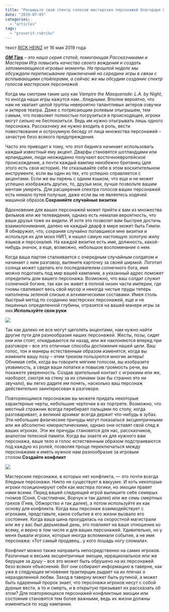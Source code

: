 ```yaml
---
title: "Расширьте свой спектр голосов мастерских персонажей благодаря GM tips"
date: "2019-07-05"
categories: 
  - "articles"
tags: 
  - "proverit-rubriku"
---
```


текст [RICK HEINZ](https://vk.com/away.php?to=https%3A%2F%2Fgeekandsundry.com%2Fauthor%2Frickheinz%2F&cc_key=) от 16 мая 2019 года

**_[GM Tips](https://vk.com/away.php?to=http%3A%2F%2Fgeekandsundry.com%2Fshows%2FGM-Tips&cc_key=)_** _– это наша серия статей, помогающая Рассказчиками и Мастерам Игр повысить качество своего вождения и создать запоминающиеся игровые моменты. На прошлой неделе мы обсуждали переписывание приключений на середине игры в связи с всплывающими спойлерами, а сейчас же мы обсудим создание спектр голосов мастерских персонажей._

Когда мы смотрим такие шоу как _Vampire the Masquerade: L.A. by Night_, то иногда наши игры кажутся нам…бледными. Вполне вероятно, что нам не хватает целой труппы невероятно талантливых актеров озвучки и актеров театра. Даже с потрясающим ролевым отыгрышем, тем самым, что позволяет полностью погрузиться в происходящее, игроки могут сильно не беспокоиться. Ведь им нужно отыгрывать лишь одного персонажа. Рассказчику же нужно входить в роль, вести повествование и остроумную беседу от лица множества персонажей – зачастую безо всякого предупреждения.

Часто это приводит к тому, что этот бедняга начинает использовать каждый известный ему акцент. Дварфы становятся шотландцами или ирландцами, люди неожиданно получают восточноевропейское происхождение, а почти каждый вампир неизбежно британец (для этого есть своя история). Не отказывайте себе в этом восхитительном инструменте, если вы один из тех, кто успешно справляется с акцентами. Если же вы парень с одним языком, что еще и не может успешно изображать других, то, друзья мои, лучше позвольте вашим мечтам умереть. Для расширения спектра голосов ваших персонажей есть немало путей получше, даже если вы не являетесь ходячей машиной образов.**Сохраняйте случайные визитки**

Вдохновение для ваших персонажей может прийти к вам из множества фильмов или же телевидения, однако есть немалая вероятность, что ваши друзья тоже их видели. И хотя это позволит вам быстрее достичь взаимопонимания, далеко не каждый дварф в мире может быть Гимли. Я обнаружил, что, сохраняя случайно попавшиеся мне визитки и используя их для моих НИП, я нашел самую настоящую золотую жилу языков и персоналий. На каждой визитке есть имя, должность, какой-нибудь значок, а еще, возможно, небольшое воспоминание о нем.

Когда ваша партия сталкивается с очередным случайным солдатом и начинает с ним разговор, вытяните карточку за своей ширмой. Логотип солнца может сделать его последователем солнечного бога, имя можно подогнать под мир вашей кампании, а указанный адрес поможет определить дом вашего персонажа. Возможно, что ваш солдат служит солнечной богине, так как он живет в полной низин части империи, где гномы сваливают весь свой мусор и некогда чистые пруды теперь наполнены зеленой слизью и алхимическими составами. Имея столь быстрый метод по созданию мастерских персонажей, еще и не лишенных определенной глубины, отразится на вашей манере игры за них.**Используйте свои руки**

![](https://pp.userapi.com/c849428/v849428292/1d05c3/n1yhgu9k7zw.jpg)

Так как далеко не все могут щеголять акцентами, нам нужно найти другие пути для разнообразия наших персонажей. Жесты, позы, сидят они или стоят, откидываются ли назад, или же наклоняются вперед при разговоре – все это отличные способы достижения нашей цели. Ваш голос, тон и манеры естественным образом изменятся, когда вы измените вашу позу – этим трюком пользуются многие актеры! Обнимая себя, когда вы говорите мягким голосом, вы изобразите уязвимость, а сведя ваши лопатки и повысив громкость речи, вы покажете уверенность. Создав зрительный контакт с игроками или же, наоборот, смотря на стену за их спинами (как бы странно это ни звучало), вы легко дадите им понять, насколько ваш персонаж действительно заинтересован в разговоре.

Повторяющимся персонажам вы можете придать некоторые характерные черты, небольшие черточки в их портрете. Возможно, что местный стражник всегда перебирает пальцами по столу, когда разговаривает, а великий архимаг всегда держит что-нибудь в зубах. Эти небольшие физические причуды могут показаться эксцентричными или же абсолютно юмористическими, однако они оставят свой след в ваших игроках. Эти же причуды становятся для нас, рассказчиков, аналогом телесной памяти. Когда вы знаете их для нужного вам персонажа, ваше тело и голос естественным образом подстраиваются под каждую из ролей, позволяя проще переключаться между персонажами и иметь нужное нам разнообразие за игровым столом.**Создайте конфликт**

![](https://pp.userapi.com/c849428/v849428292/1d05ca/Flxin0MIXiE.jpg)

Мастерские персонажи, в которых нет конфликта, — это почти всегда бледные персонажи. Никто не существует в вакууме. И хоть некоторые игроки позиционируют себя как мастера логики, но эмоции правят нами всеми. Перед вашей следующей игрой выпишите себе семерых гномов (Соня, Счастливчик, Ворчун и так далее) или же семь смертных грехов (Гнев, Обжорство и так далее), а потом используйте их как основу для конфликта. Когда ваш персонаж взаимодействует с игроками, представьте, какое событие в его жизни вызвало его состояние. Когда ваша шина прохудилась на скоростной магистрали или же у вас был дерьмовый день, это повлияет на ваше отношение ко всему, и верно в том числе и для ваших персонажей. Удивительно, но у меня бывали игроки, которые иногда вспоминали событие, а не имя персонажа: «Тот самый продавец…у кого лошадь ногу сломала».

Конфликт можно также направить непосредственно на самих игроков. Различные и весьма эксцентричные эмоции, иррациональное или же берущее за душу – все это может быть обрушено на их персонажей безо всяких объяснений. Вот они собирают информацию в таверне, как уже в следующее мгновение трактирщик рыдает на их плечах о неразделенной любви. Заход в таверну может быть рутиной, а может быть одаренный пророк знает, что персонажи игроков несут с собой дурные вести, а то и смерть, и в открытую призывает их рассказать об этом? Для повторяющихся персонажей конфликтные эмоции или состояния становятся тем более важными, ведь их жизни должны изменяться по ходу кампании.

#
